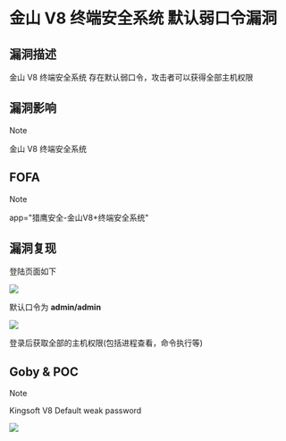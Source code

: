 # 金山 V8 终端安全系统 默认弱口令漏洞

## 漏洞描述

金山 V8 终端安全系统 存在默认弱口令，攻击者可以获得全部主机权限

## 漏洞影响

> [!NOTE]
>
> 金山 V8 终端安全系统 

## FOFA

> [!NOTE]
>
> app="猎鹰安全-金山V8+终端安全系统"

## 漏洞复现

登陆页面如下

![](http://wikioss.peiqi.tech/vuln/js-1.png)

默认口令为 **admin/admin**

![](http://wikioss.peiqi.tech/vuln/js-2.png)

登录后获取全部的主机权限(包括进程查看，命令执行等)

## Goby & POC

> [!NOTE]
>
> Kingsoft V8 Default weak password

![](http://wikioss.peiqi.tech/vuln/js-3.png)